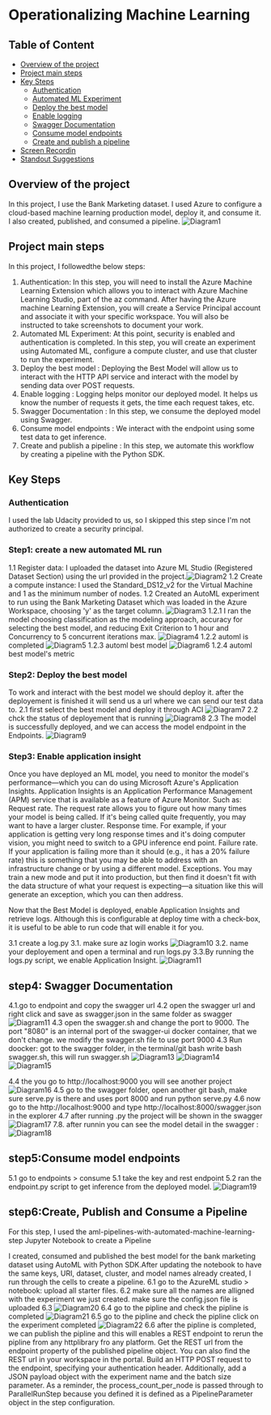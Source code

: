 # Operationalizing Machine Learning

## Table of Content
* [Overview of the project](#overview)
* [Project main steps](#Project_main_steps)
* [Key Steps](#architectural-diagram)
    * [Authentication](#authentication)
    * [Automated ML Experiment](#automated-ml-experiment)
    * [Deploy the best model](#deploy-the-best-model)
    * [Enable logging](#enable-logging)
    * [Swagger Documentation](#swagger-documentation)
    * [Consume model endpoints](#consume-model-endpoints)
    * [Create and publish a pipeline](#create-and-publish-a-pipeline)
* [Screen Recordin](#screen-recording)
* [Standout Suggestions](#standout-suggestions)

## Overview of the project
In this project, I use the Bank Marketing dataset. I used Azure to configure a cloud-based machine learning production model, deploy it, and consume it. I also created, published, and consumed a pipeline. ![Diagram1]( Images/1.archituectureDiag.PNG "Architectural Diagram") 

## Project main steps
In this project, I followedthe below steps:

1. Authentication: In this step, you will need to install the Azure Machine Learning Extension which allows you to interact with Azure Machine Learning Studio, part of the az command. After having the Azure machine Learning Extension, you will create a Service Principal account and associate it with your specific workspace. You will also be instructed to take screenshots to document your work.
2. Automated ML Experiment: At this point, security is enabled and authentication is completed. In this step, you will create an experiment using Automated ML, configure a compute cluster, and use that cluster to run the experiment.
3. Deploy the best model : Deploying the Best Model will allow us to interact with the HTTP API service and interact with the model by sending data over POST requests.
4. Enable logging : Logging helps monitor our deployed model. It helps us know the number of requests it gets, the time each request takes, etc.
5. Swagger Documentation : In this step, we consume the deployed model using Swagger.
6. Consume model endpoints : We interact with the endpoint using some test data to get inference.
7. Create and publish a pipeline : In this step, we automate this workflow by creating a pipeline with the Python SDK.

 ## Key Steps
 
 ### Authentication
 I used the lab Udacity provided to us, so I skipped this step since I'm not authorized to create a security principal.

### Step1: create a new automated ML run
1.1 Register data: I uploaded the dataset into Azure ML Studio (Registered Dataset Section) using the url provided in the project.![Diagram2]( Images/2.bankdata.PNG "Register data") 
1.2 Create a compute instance: I used the Standard_DS12_v2 for the Virtual Machine and 1 as the minimum number of nodes.
1.2 Created an AutoML experiment to run using the Bank Marketing Dataset which was loaded in the Azure Workspace, choosing 'y' as the target column. ![Diagram3]( Images/3.autoMLcreation.PNG "Creating AutoML") 
1.2.1 I ran the model choosing classification as the modeling approach, accuracy for selecting the best model, and reducing Exit Criterion to 1 hour and Concurrency to 5 concurrent iterations max. ![Diagram4]( Images/4.automl_experiment_running.PNG "Automl experiment running")
1.2.2 automl is completed ![Diagram5]( Images/5.automl_experiment_completed.PNG "Automl experiment completed")
1.2.3 automl best model ![Diagram6]( Images/6.automl_metric_of_bestModel.PNG "Automl experiment best model")
1.2.4 automl best model's metric

### Step2: Deploy the best model
To work and interact with the best model we should deploy it. after the deployement is finished it will send us a url where we can send our test data to.
2.1 first select the best model and deploy it through ACI ![Diagram7]( Images/7.deploythebestmodel.PNG "deploy best model")
2.2 chck the status of deployement that is running ![Diagram8]( Images/8.deploythebestmodel.PNG "complete deploy best model") 
2.3 The model is successfully deployed, and we can access the model endpoint in the Endpoints. ![Diagram9]( Images/9.endpointaftetdeployementsuccessed.PNG "deployement completed, check the endpoint") 

### Step3: Enable application insight
Once you have deployed an ML model, you need to monitor the model's performance—which you can do using Microsoft Azure's Application Insights. Application Insights is an Application Performance Management (APM) service that is available as a feature of Azure Monitor. Such as:
Request rate. The request rate allows you to figure out how many times your model is being called. If it's being called quite frequently, you may want to have a larger cluster.
Response time. For example, if your application is getting very long response times and it's doing computer vision, you might need to switch to a GPU inference end point.
Failure rate. If your application is failing more than it should (e.g., it has a 20% failure rate) this is something that you may be able to address with an infrastructure change or by using a different model.
Exceptions. You may train a new mode and put it into production, but then find it doesn't fit with the data structure of what your request is expecting—a situation like this will generate an exception, which you can then address.

Now that the Best Model is deployed, enable Application Insights and retrieve logs. Although this is configurable at deploy time with a check-box, it is useful to be able to run code that will enable it for you.

3.1 create a log.py
3.1. make sure az login works ![Diagram10](  Images/10.ranlogs.PNG   "Run the log") 
3.2. name your deployement and open a terminal and run logs.py
3.3.By running the logs.py script, we enable Application Insight.
![Diagram11](  Images/11.applicationinsightenabled.PNG   "Application insight is enabled") 

## step4: Swagger Documentation
4.1.go to endpoint and copy the swagger url
4.2 open the swagger url and right click and save as swagger.json in the same folder as swagger ![Diagram11](  Images/12.swagger2.PNG  "open swagger url") 
4.3 open the swagger.sh and change the port to 9000. The port "8080" is an internal port of the swagger-ui docker container, that we don't change. we modify the swagger.sh file to use port 9000
4.3 Run doocker: got to the swagger folder, in the terminal/git bash write bash swagger.sh, this will run swagger.sh 
![Diagram13](  Images/13.swagger.sh%20ran1.PNG   "running swagger.sh1") 
![Diagram14](  Images/14.swagger.sh%20ran2.PNG   "running swagger.sh2") 
![Diagram15](  Images/15.docker%20has%20been%20created.PNG   "15.docker has been created") 

4.4 the you go to http://localhost:9000 you will see another project ![Diagram16](  Images/16.localhost9000.PNG  "localhost9000") 
4.5 go to the swagger folder, open another git bash, make sure serve.py is there and uses port 8000 and run python serve.py
4.6 now go to the http://localhost:9000 and type http://localhost:8000/swagger.json in the explorer 
4.7 after running .py the project will be shown in the swagger ![Diagram17](  Images/17.after%20runing%20.PNG  "project in the swagger") 
7.8. after runnin you can see the model detail in the swagger : ![Diagram18](  Images/18.%20model%20detail%20in%20swagger.PNG  "project in the swagger") 

## step5:Consume model endpoints

5.1 go to endpoints > consume
5.1 take the key and rest endpoint
5.2 ran the endpoint.py script to get inference from the deployed model. ![Diagram19](  Images/19.%20endpoint%20run.PNG  "project in the swagger")  

## step6:Create, Publish and Consume a Pipeline
For this step, I used the aml-pipelines-with-automated-machine-learning-step Jupyter Notebook to create a Pipeline

I created, consumed and published the best model for the bank marketing dataset using AutoML with Python SDK.After updating the notebook to have the same keys, URI, dataset, cluster, and model names already created, I run through the cells to create a pipeline.
 6.1 go to the AzureML studio > notebook: upload all starter files. 
 6.2 make sure all the names are alligned with the experiment we just created. make sure the config.json file is uploaded
 6.3 ![Diagram20](  Images/20.rundetailspipline.PNG  "run piplin and show details")
 6.4 go to the pipline and check the pipline is completed ![Diagram21](  Images/21.piplinecompleted.PNG  "piplinecompleted")
 6.5 go to the pipline and check the pipline click on the experiment completed ![Diagram22](  Images/21.piplineexperimentcompleted.PNG  "piplineexperimentcompleted")
 6.6 after the pipline is completed, we can publish the pipline and this will enables a REST endpoint to rerun the pipline from any httplibrary fro any platform. 
Get the REST url from the endpoint property of the published pipeline object. You can also find the REST url in your workspace in the portal. Build an HTTP POST request to the endpoint, specifying your authentication header. Additionally, add a JSON payload object with the experiment name and the batch size parameter. As a reminder, the process_count_per_node is passed through to ParallelRunStep because you defined it is defined as a PipelineParameter object in the step configuration.


